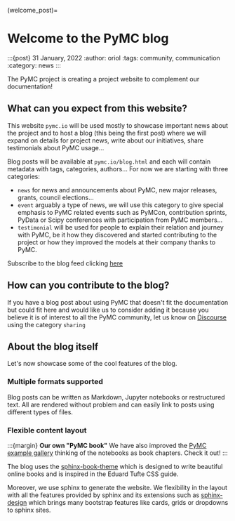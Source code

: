 (welcome_post)=
# Welcome to the PyMC blog

:::{post} 31 January, 2022
:author: oriol
:tags: community, communication
:category: news
:::

The PyMC project is creating a project website to complement our
documentation!

## What can you expect from this website?
This website `pymc.io` will be used mostly to showcase important news about
the project and to host a blog (this being the first post) where
we will expand on details for project news, write about our initiatives,
share testimonials about PyMC usage...

Blog posts will be available at `pymc.io/blog.html` and each will contain metadata
with tags, categories, authors... For now we are starting with three categories:

* `news` for news and announcements about PyMC, new major releases, grants,
  council elections...
* `event` arguably a type of news, we will use this category to give special
  emphasis to PyMC related events such as PyMCon, contribution sprints,
  PyData or Scipy conferences with participation from PyMC members...
* `testimonial` will be used for people to explain their relation and
  journey with PyMC, be it how they discovered and started contributing
  to the project or how they improved the models at their company
  thanks to PyMC.

Subscribe to the blog feed clicking [here](https://www.pymc.io/blog/atom.xml)

## How can you contribute to the blog?
If you have a blog post about using PyMC that doesn't fit the documentation but
could fit here and would like us to consider adding it because you believe it is
of interest to all the PyMC community, let us know on [Discourse](https://discourse.pymc.io/)
using the category `sharing`

## About the blog itself
Let's now showcase some of the cool features of the blog.

### Multiple formats supported
Blog posts can be written as Markdown, Jupyter notebooks or restructured text. All are
rendered without problem and can easily link to posts using different types of files.

### Flexible content layout
:::{margin} **Our own "PyMC book"**
We have also improved the [PyMC example gallery](https://docs.pymc.io/projects/examples/en/latest/)
thinking of the notebooks as book chapters. Check it out!
:::

The blog uses the [sphinx-book-theme](https://sphinx-book-theme.readthedocs.io/en/latest/index.html)
which is designed to write beautiful online books and is inspired in the Eduard Tufte CSS guide.

Moreover, we use sphinx to generate the website. We flexibility in the layout with all the
features provided by sphinx and its extensions such as [sphinx-design](https://sphinx-design.readthedocs.io/en/furo-theme/)
which brings many bootstrap features like cards, grids or dropdowns to sphinx sites.
